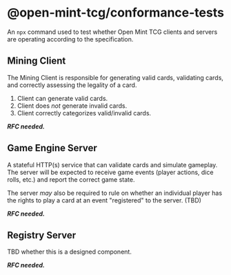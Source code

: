 # @open-mint-tcg/conformance-tests

An `npx` command used to test whether Open Mint TCG clients and servers are operating according to the specification.

## Mining Client

The Mining Client is responsible for generating valid cards, validating cards, and correctly assessing the legality of a card.

1. Client can generate valid cards.
2. Client does *not* generate invalid cards.
3. Client correctly categorizes valid/invalid cards.

***RFC needed.***

## Game Engine Server

A stateful HTTP(s) service that can validate cards and simulate gameplay. The server will be expected to receive game events (player actions, dice rolls, etc.) and report the correct game state.

The server *may* also be required to rule on whether an individual player has the rights to play a card at an event "registered" to the server. (TBD)

***RFC needed.***

## Registry Server

TBD whether this is a designed component.

***RFC needed.***
